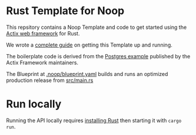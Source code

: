 # Rust Template for Noop

This repsitory contains a Noop Template and code to get started using the [Actix web framework](https://actix.rs) for Rust.

We wrote a [complete guide](https://noop.dev/blog/launch-rust-app/) on getting this Template up and running.

The boilerplate code is derived from the [Postgres example](https://github.com/actix/examples/tree/master/databases/postgres) published by the Actix Framework maintainers.

The Blueprint at [.noop/blueprint.yaml](./.noop/blueprint.yaml) builds and runs an optimized production release from [src/main.rs](./src/main.rs)

# Run locally

Running the API locally requires [installing Rust](https://www.rust-lang.org/learn/get-started) then starting it with `cargo run`.
